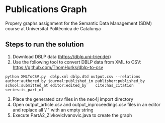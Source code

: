 # Publications Graph
 Propery graphs assignment for the Semantic Data Management (SDM) course at Universitat Politècnica de Catalunya

## Steps to run the solution
1.  Download DBLP data (https://dblp.uni-trier.de/)
2. Use the following tool to convert DBLP data from XML to CSV: https://github.com/ThomHurks/dblp-to-csv

```
python XMLToCSV.py  dblp.xml dblp.dtd output.csv --relations author:authored_by journal:published_in publisher:published_by school:submitted_at editor:edited_by    cite:has_citation series:is_part_of
```
3. Place the generated csv files in the neo4j import directory
4.  Open output_article.csv and output_inproceedings.csv files in an editor and replace all \\"" with an empty string
5.  Execute PartA2_ZivkovicIvanovic.java to create the graph
